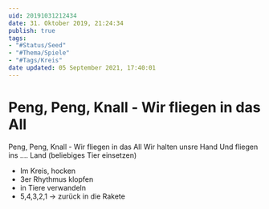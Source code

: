 ```yaml
---
uid: 20191031212434
date: 31. Oktober 2019, 21:24:34
publish: true
tags:
- "#Status/Seed"
- "#Thema/Spiele"
- "#Tags/Kreis"
date updated: 05 September 2021, 17:40:01
---
```


# Peng, Peng, Knall - Wir fliegen in das All

Peng, Peng, Knall - Wir fliegen in das All
Wir halten unsre Hand
Und fliegen ins .... Land  (beliebiges Tier einsetzen)

- Im Kreis, hocken
- 3er Rhythmus klopfen
- in Tiere verwandeln
- 5,4,3,2,1 -> zurück in die Rakete